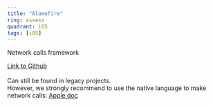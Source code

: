 ```yaml
---
title: "Alamofire"
ring: assess
quadrant: iOS
tags: [iOS]
---
```


<p>Network calls framework</p>
<p><a href="https://github.com/Alamofire/Alamofire">Link to Github</a> <br /> <br />
Can still be found in legacy projects.<br />
However, we strongly recommend to use the native language to make network calls: <a href="https://developer.apple.com/documentation/foundation/urlrequest">Apple doc</a></p>
​
